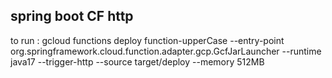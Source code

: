 ## spring boot CF http
to run : 
gcloud functions deploy function-upperCase --entry-point org.springframework.cloud.function.adapter.gcp.GcfJarLauncher --runtime java17 --trigger-http --source target/deploy --memory 512MB